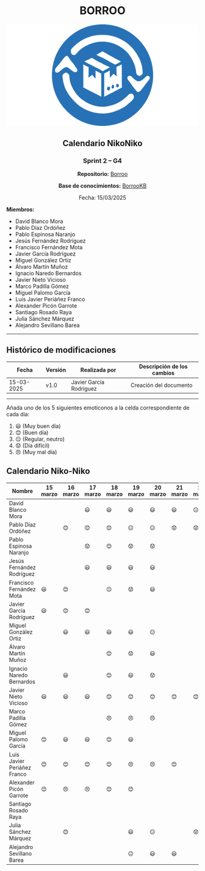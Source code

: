 <div align=center>

# BORROO

![](../imagenes/borrooLogo.png)

## Calendario NikoNiko

### Sprint 2 – G4

**Repositorio:** [Borroo](https://github.com/ISPP-2425-G4/borroo)

**Base de conocimientos:** [BorrooKB](https://borrookb.netlify.app/)

Fecha: 15/03/2025

</div>

**Miembros:**

- David Blanco Mora
- Pablo Díaz Ordóñez
- Pablo Espinosa Naranjo
- Jesús Fernández Rodríguez
- Francisco Fernández Mota
- Javier García Rodríguez
- Miguel González Ortiz
- Álvaro Martín Muñoz
- Ignacio Naredo Bernardos
- Javier Nieto Vicioso
- Marco Padilla Gómez
- Miguel Palomo García
- Luis Javier Periáñez Franco
- Alexander Picón Garrote
- Santiago Rosado Raya
- Julia Sánchez Márquez
- Alejandro Sevillano Barea

---

## **Histórico de modificaciones**

| Fecha      | Versión | Realizada por           | Descripción de los cambios |
| ---------- | ------- | ----------------------- | -------------------------- |
| 15-03-2025 | v1.0    | Javier García Rodríguez | Creación del documento     |

---

Añada uno de los 5 siguientes emoticonos a la celda correspondiente de cada día:

1. :smiley: (Muy buen día)
2. :blush: (Buen día)
3. :neutral_face: (Regular, neutro)
4. :worried: (Día difícil)
5. :angry: (Muy mal día)

## Calendario Niko-Niko


| Nombre                      | 15 marzo | 16 marzo | 17 marzo | 18 marzo       | 19 marzo  | 20 marzo     | 21 marzo | 22 marzo | 23 marzo | 24 marzo        | 25 marzo | 26 marzo | 27 marzo | 28 marzo |
| --------------------------- | -------- | -------- | -------- | -------------- | --------- | ------------ | -------- | -------- | -------- | --------------- | -------- | -------- | -------- | -------- |
| David Blanco Mora           |          |          | :smiley: |  :smiley:      |  :smiley: | :smiley:     | :smiley: |:neutral_face:|          |             |:neutral_face:|:neutral_face:|:worried:|          |
| Pablo Díaz Ordóñez          |          | :blush:  | :blush:  | :blush:        |    :neutral_face:        |:neutral_face:       |     :worried:              |     :worried:     |     :worried:     |     :neutral_face:      |          |          |          |          |
| Pablo Espinosa Naranjo      |          |          | :worried:|   :blush:      |  :worried:| :worried:    |          |          |          |   :worried:     |  :angry: | :smiley: | :worried:|          |
| Jesús Fernández Rodríguez   |          |          | :smiley: |   :smiley:     |  :smiley: | :smiley:     |          |          |          |                 |          |          |          |          
| Francisco Fernández Mota    | :smiley: | :blush:  |          | :neutral_face: | :worried: |   :smiley:   |          |          |          |                 | :smiley: | :smiley: | :smiley: |          |
| Javier García Rodríguez     | :smiley: | :blush:  | :blush:  |                |           |              |          |          |          |                 |          |          |          |          |
| Miguel González Ortiz       |          | :smiley: | :smiley: | :smiley:  | :smiley: | :neutral_face:     |          |          |          |                 |          |          |          |          |
| Álvaro Martín Muñoz         |          |          |          | :blush:        | :worried: | :smiley:     |          |          |          |                 |          |          |          |
| Ignacio Naredo Bernardos    |          | :smiley: |          | :blush:        | :smiley:  |:worried:     |          |          |          |                 |          |          |          |          |
| Javier Nieto Vicioso        | :smiley: | :smiley: | :smiley: | :blush:        | :blush:   | :blush:      |:blush:   | :blush:  | :blush:  |                 |          |          |          |          |
| Marco Padilla Gómez         |          |          |          |    :angry:     |  :angry:  | :angry:      |          |          |          |                 |          |          |          |          |
| Miguel Palomo García        | :blush:  | :smiley: | :smiley: | :blush:        | :smiley:  |              |          |          |          |                 |          |          |          |          |
| Luis Javier Periáñez Franco | :blush:  | :blush:  | :blush:  | :blush:        | :angry:   |  :angry:  |    :blush:       |        |     :blush:      |      :blush:            |     |       |        |     :blush:      |
| Alexander Picón Garrote     | :blush:  | :angry:  | :angry:  |   :blush:      | :blush:   |              |          |          |          |                 |          |          |          | :neutral_face:         | 
| Santiago Rosado Raya        |          |          |          |                |           |              |          |          |          |                 |          |          |          |          |
| Julia Sánchez Márquez       |          | :blush:  |          |                | :smiley:  |:neutral_face:|          |:worried: |          |:neutral_face:   |          |          |          |          |
| Alejandro Sevillano Barea   |          |          |          |                |:neutral_face:|:smiley:   | :smiley: |          |          |:worried:        |          |          |          |          |
